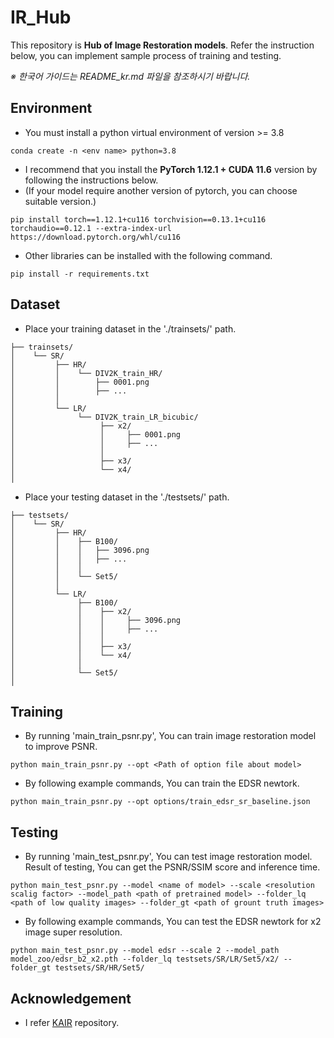 # IR_Hub
This repository is **Hub of Image Restoration models**.
Refer the instruction below, you can implement sample process of training and testing.

*※ 한국어 가이드는 README_kr.md 파일을 참조하시기 바랍니다.*

## Environment
- You must install a python virtual environment of version >= 3.8 
```
conda create -n <env name> python=3.8
```
- I recommend that you install the **PyTorch 1.12.1 + CUDA 11.6** version by following the instructions below.
- (If your model require another version of pytorch, you can choose suitable version.)
```
pip install torch==1.12.1+cu116 torchvision==0.13.1+cu116 torchaudio==0.12.1 --extra-index-url https://download.pytorch.org/whl/cu116
```
- Other libraries can be installed with the following command.
```
pip install -r requirements.txt
```

## Dataset
- Place your training dataset in the './trainsets/' path.
```
├── trainsets/
│    └── SR/
│         ├── HR/
│         │    └── DIV2K_train_HR/
│         │        ├── 0001.png
│         │        ├── ...
│         │            
│         └── LR/            
│              └── DIV2K_train_LR_bicubic/       
│                   ├── x2/  
│                   │     ├── 0001.png
│                   │     ├── ... 
│                   │ 
│                   ├── x3/
│                   └── x4/
│
```
- Place your testing dataset in the './testsets/' path.
```
├── testsets/
│    └── SR/
│         ├── HR/
│         │    ├── B100/
│         │    │   ├── 3096.png
│         │    │   ├── ...
│         │    │
│         │    └── Set5/ 
│         │
│         └── LR/            
│              ├── B100/       
│              │    ├── x2/  
│              │    │     ├── 3096.png
│              │    │     ├── ... 
│              │    │ 
│              │    ├── x3/
│              │    └── x4/
│              │
│              └── Set5/
│  
```

## Training
- By running 'main_train_psnr.py', You can train image restoration model to improve PSNR.
```
python main_train_psnr.py --opt <Path of option file about model> 
```
- By following example commands, You can train the EDSR newtork.
```
python main_train_psnr.py --opt options/train_edsr_sr_baseline.json
```
## Testing
- By running 'main_test_psnr.py', You can test image restoration model. Result of testing, You can get the PSNR/SSIM score and inference time.
```
python main_test_psnr.py --model <name of model> --scale <resolution scalig factor> --model_path <path of pretrained model> --folder_lq <path of low quality images> --folder_gt <path of grount truth images>
```
- By following example commands, You can test the EDSR newtork for x2 image super resolution.
```
python main_test_psnr.py --model edsr --scale 2 --model_path model_zoo/edsr_b2_x2.pth --folder_lq testsets/SR/LR/Set5/x2/ --folder_gt testsets/SR/HR/Set5/
```

## Acknowledgement
- I refer [KAIR](https://github.com/cszn/KAIR) repository.
